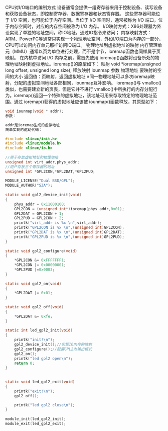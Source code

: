 
CPU对I/O端口的编制方式
设备通常会提供一组寄存器来用于控制设备、读写设备和获取设备状态，即控制寄存器、数据寄存器和状态寄存器。
这些寄存器可能位于 I/O 空间，也可能位于内存空间。当位于 I/O 空间时，通常被称为 I/O 端口，位于内存空间时，对应的内存空间被称为 I/O 内存。
I/O映射方式：X86处理器为外设实现了单独的地址空间，称IO地址，通过IO指令来访问；
内存映射方式：ARM、PowerPC等通常只实现一个物理地址空间，外设I/O端口为内存的一部分，CPU可以访问内存单元那样访问IO端口。
物理地址到虚拟地址的映射
内存管理单元（MMU）通常以页为单位进行处理，而不是字节，ioremap函数也同样属于页映射。
在内核中访问 I/O 内存之前，需首先使用 ioremap()函数将设备所处的物理地址映射到虚拟地址。ioremap()的原型如下：
映射
void *ioremap(unsigned long offset, unsigned long size);
释放映射
iounmap
参数
物理地址
要映射的空间的大小
返回值：页映射，返回虚拟地址
※同一物理地址可以多次ioremap映射，分配的虚拟空间地址各部相同，iounmap互补影响。
ioremap()与 vmalloc()类似，也需要建立新的页表，但是它并不进行 vmalloc()中所执行的内存分配行为。ioremap()返回一个特殊的虚拟地址，该地址可用来存取特定的物理地址范围。通过 ioremap()获得的虚拟地址应该被 iounmap()函数释放，其原型如下：

```c
void iounmap(void * addr);
参数：

addr是ioremap生成的虚拟地址
简单实现的驱动代码：

#include <linux/init.h>
#include <linux/module.h>
#include <linux/io.h>
 
//用于存放虚拟地址和物理地址
unsigned int virt_addr,phys_addr;
//用户存放三个寄存器的地址
unsigned int *GPL2CON,*GPL2DAT,*GPL2PUD;
 
MODULE_LICENSE("Dual BSD/GPL");
MODULE_AUTHOR("SZA");
 
static void gpl2_device_init(void)
{
	phys_addr = 0x11000100;
	GPL2CON = (unsigned int*)ioremap(phys_addr,0x01);
	GPL2DAT = GPL2CON + 1;
	GPL2PUD = GPL2CON + 2;
	printk("virt_addr is %x \n",virt_addr);
	printk("GPL2CON is %x \n",(unsigned int)GPL2CON);
	printk("GPL2DAT is %x \n",(unsigned int)GPL2DAT);
	printk("GPL2PUD is %x \n",(unsigned int)GPL2PUD);
}
 
static void gpl2_configure(void)
{
	*GPL2CON &= 0xFFFFFFF1;
	*GPL2CON |= 0x00000001;
	*GPL2PUD |=0x0003;
}
 
static void gpl2_on(void)
{
	*GPL2DAT |= 0x01;
}
 
static void gpl2_off(void)
{
	*GPL2DAT &= 0xfe;
}
 
static int led_gpl2_init(void)
{
	printk("init!\n");
	gpl2_device_init();//实现IO内存的映射
	gpl2_configure();//配置GPL2为输出模式
	gpl2_on();
	printk("led gpl2 open\n");
	return 0;
}
 
 
static void led_gpl2_exit(void)
{
	printk("exit!\n");
	gpl2_off();

	printk("led gpl2 close\n");
}
 
module_init(led_gpl2_init);
module_exit(led_gpl2_exit);
```
 
 

